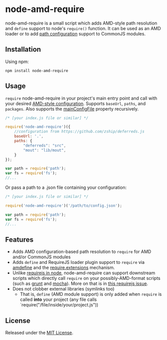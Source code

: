 node-amd-require
================

node-amd-require is a small script which adds AMD-style path resolution and
`define` support to node's `require()` function. It can be used as an AMD
loader or to add [path
configuration](http://requirejs.org/docs/api.html#config-paths) support to
CommonJS modules.


Installation
------------

Using npm:

```
npm install node-amd-require
```


Usage
-----

`require` node-amd-require in your project's main entry point and call with
your desired [AMD-style
configuration](http://requirejs.org/docs/api.html#config). Supports `baseUrl`,
`paths`, and `packages`. Also supports the
[mainConfigFile](http://requirejs.org/docs/optimization.html#mainConfigFile)
property recursively.

```js
/* [your index.js file or similar] */

require('node-amd-require')({
	//configuration from https://github.com/zship/deferreds.js
	baseUrl: '.',
	paths: {
		"deferreds": "src",
		"mout": "lib/mout",
	}
});

var path = require('path');
var fs = require('fs');
//...
```

Or pass a path to a .json file containing your configuration:

```js
/* [your index.js file or similar] */

require('node-amd-require')('/path/to/config.json');

var path = require('path');
var fs = require('fs');
//...
```


Features
--------

* Adds AMD configuration-based path resolution to `require` for AMD and/or
  CommonJS modules
* Adds `define` and RequireJS loader plugin support to `require` via
  [amdefine](https://github.com/jrburke/amdefine) and the
  [require.extensions](http://nodejs.org/api/globals.html#globals_require_extensions)
  mechanism.
* Unlike [requirejs in node](https://github.com/jrburke/r.js/),
  node-amd-require can support downstream scripts which directly call `require`
  on your possibly-AMD-format scripts (such as [grunt](http://gruntjs.com/) and
  [mocha](http://visionmedia.github.io/mocha/)). More on that is in [this
  requirejs
  issue](https://github.com/jrburke/requirejs/issues/450#issuecomment-8465160).
* Does not clobber external libraries (symlinks too)
  * That is, `define` (AMD module support) is only added when `require` is
	called **into** your project (any file calls
	`require("/file/inside/your/project.js"))


License
-------

Released under the [MIT
License](http://www.opensource.org/licenses/mit-license.php).
